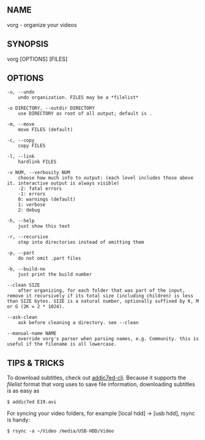 ## NAME ##
vorg - organize your videos

## SYNOPSIS ##
vorg [OPTIONS] [FILES]

## OPTIONS ##

    -u, --undo
        undo organization. FILES may be a *filelist*

    -o DIRECTORY, --outdir DIRECTORY
        use DIRECTORY as root of all output; default is .
        
    -m, --move
        move FILES (default)
        
    -c, --copy
        copy FILES
        
    -l, --link
        hardlink FILES
        
    -v NUM, --verbosity NUM
        choose how much info to output: (each level includes those above it. interactive output is always visible)
        -2: fatal errors
        -1: errors
        0: warnings (default)
        1: verbose
        2: debug

    -h, --help
        just show this text

    -r, --recursive
        step into directories instead of omitting them

    -p, --part
        do not omit .part files
        
    -b, --build-no
        just print the build number
        
    --clean SIZE
        after organizing, for each folder that was part of the input, remove it recursively if its total size (including children) is less than SIZE bytes. SIZE is a natural number, optionally suffixed by K, M or G (2K = 2 * 1024).
    
    --ask-clean
        ask before cleaning a directory. see --clean
    
    --manual-name NAME
        override vorg's parser when parsing names, e.g. Community. this is useful if the filename is all lowercase.

## TIPS & TRICKS ##
To download subtitles, check out [addic7ed-cli](https://github.com/BenoitZugmeyer/addic7ed-cli). Because it supports the *filelist* format that vorg uses to save file information, downloading subtitles is as easy as

    $ addic7ed E19.avi

For syncing your video folders, for example [local hdd] -> [usb hdd], rsync is handy:

    $ rsync -a ~/Video /media/USB-HDD/Video

